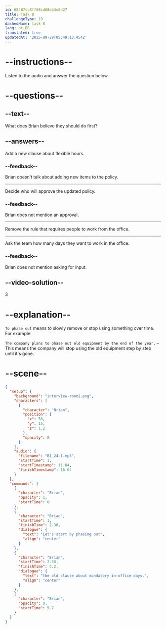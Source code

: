 ```yaml
---
id: 68487cc8ff08cd68db3c6d27
title: Task 8
challengeType: 19
dashedName: task-8
lang: pt-BR
translated: true
updatedAt: '2025-09-29T05:49:13.454Z'
---
```


<!-- (Audio) Brian: Let's start by phasing out the old clause about mandatory in-office days. -->

# --instructions--

Listen to the audio and answer the question below.

# --questions--

## --text--

What does Brian believe they should do first?

## --answers--

Add a new clause about flexible hours.

### --feedback--

Brian doesn't talk about adding new items to the policy.

---

Decide who will approve the updated policy.

### --feedback--

Brian does not mention an approval.

---

Remove the rule that requires people to work from the office.

---

Ask the team how many days they want to work in the office.

### --feedback--

Brian does not mention asking for input.

## --video-solution--

3

# --explanation--

`To phase out` means to slowly remove or stop using something over time. For example:

`The company plans to phase out old equipment by the end of the year.` – This means the company will stop using the old equipment step by step until it's gone.

# --scene--

```json
{
  "setup": {
    "background": "interview-room2.png",
    "characters": [
      {
        "character": "Brian",
        "position": {
          "x": 50,
          "y": 15,
          "z": 1.2
        },
        "opacity": 0
      }
    ],
    "audio": {
      "filename": "B1_24-1.mp3",
      "startTime": 1,
      "startTimestamp": 11.84,
      "finishTimestamp": 16.04
    }
  },
  "commands": [
    {
      "character": "Brian",
      "opacity": 1,
      "startTime": 0
    },
    {
      "character": "Brian",
      "startTime": 1,
      "finishTime": 2.38,
      "dialogue": {
        "text": "Let's start by phasing out",
        "align": "center"
      }
    },
    {
      "character": "Brian",
      "startTime": 2.38,
      "finishTime": 5.2,
      "dialogue": {
        "text": "the old clause about mandatory in-office days.",
        "align": "center"
      }
    },
    {
      "character": "Brian",
      "opacity": 0,
      "startTime": 5.7
    }
  ]
}
```

